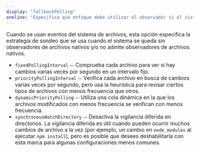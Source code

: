 ```yaml
---
display: "fallbackPolling"
oneline: "Especifica qué enfoque debe utilizar el observador si el sistema se queda sin observadores de archivos nativos."
---
```


Cuando se usan eventos del sistema de archivos, esta opción especifica la estrategia de sondeo que se usa cuando el sistema se queda sin observadores de archivos nativos y/o no admite observadores de archivos nativos.

- `fixedPollingInterval` ⏤ Comprueba cada archivo para ver si hay cambios varias veces por segundo en un intervalo fijo.
- `priorityPollingInterval` ⏤ Verifica cada archivo en busca de cambios varias veces por segundo, pero usa la heurística para revisar ciertos tipos de archivos con menos frecuencia que otros.
- `dynamicPriorityPolling` ⏤ Utiliza una cola dinámica en la que los archivos modificados con menos frecuencia se verifican con menos frecuencia.
- `synchronousWatchDirectory` ⏤ Desactiva la vigilancia diferida en directorios. La vigilancia diferida es útil cuando pueden ocurrir muchos cambios de archivo a la vez (por ejemplo, un cambio en `node_modules` al ejecutar `npm install`), pero es posible que desees deshabilitarla con esta marca para algunas configuraciones menos comunes.
